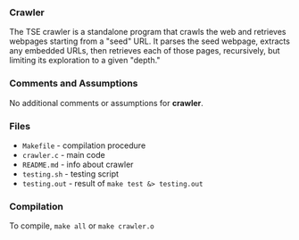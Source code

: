 ### Crawler

The TSE crawler is a standalone program that crawls the web and retrieves webpages starting from a "seed" URL. It parses the seed webpage, extracts any embedded URLs, then retrieves each of those pages, recursively, but limiting its exploration to a given "depth."

### Comments and Assumptions
No additional comments or assumptions for **crawler**.

### Files

* `Makefile` - compilation procedure
* `crawler.c` - main code
* `README.md` - info about crawler
* `testing.sh` - testing script
* `testing.out` - result of `make test &> testing.out`

### Compilation

To compile, `make all` or `make crawler.o`


